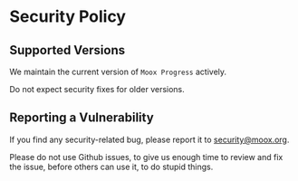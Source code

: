 # Security Policy

## Supported Versions

We maintain the current version of `Moox Progress` actively.

Do not expect security fixes for older versions.

## Reporting a Vulnerability

If you find any security-related bug, please report it to security@moox.org.

Please do not use Github issues, to give us enough time to review and fix the issue, before others can use it, to do stupid things.
